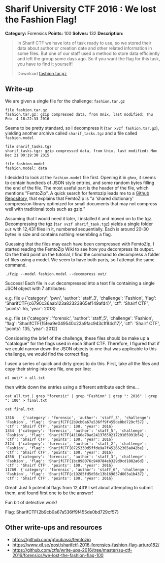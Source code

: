 # Sharif University CTF 2016 : We lost the Fashion Flag!

**Category:** Forensics
**Points:** 100
**Solves:** 132
**Description:**

> In Sharif CTF we have lots of task ready to use, so we stored their data about author or creation date and other related information in some files. But one of our staff used a method to store data efficiently and left the group some days ago. So if you want the flag for this task, you have to find it yourself!
> 
> Download [fashion.tar.gz](./fashion.tar.gz)


## Write-up

We are given a single file for the challenge: `fashion.tar.gz`

```
file fashion.tar.gz
fashion.tar.gz: gzip compressed data, from Unix, last modified: Thu Feb  4 18:22:33 2016
```

Seems to be pretty standard, so I decompress it (`tar xvzf fashion.tar.gz`), yielding another archive called `sharif_tasks.tgz` and a file called `fashion.model`

```
file sharif_tasks.tgz
sharif_tasks.tgz: gzip compressed data, from Unix, last modified: Mon Dec 21 09:19:30 2015
```

```
file fashion.model
fashion.model: data
```

I decided to look at the `fashion.model` file first. Opening it in `ghex`, it seems to contain hundreds of JSON style entries, and some random bytes filling the end of the file. The most useful part is the header of the file, which mentions "FemtoZip". A quick search for femtozip leads me to a [Github Repository](https://github.com/gtoubassi/femtozip "FemtoZip Github Repository"), that explains that FemtoZip is "a 'shared dictionary' compression library optimized for small documents that may not compress well with traditional tools such as gzip."

Assuming that I would need it later, I installed it and moved on to the tgz.
Decompressing the tgz (`tar xvzf sharif_task.tgz`) yields a single folder `out` with 12,431 files in it, numbered sequentially. Each is around 20-30 bytes in size and contains nothing resembling a flag.

Guessing that the files may each have been compressed with FemtoZip, I started reading the FemtoZip Wiki to see how you decompress its output.
On the third point on the tutorial, I find the command to decompress a folder of files using a model. We seem to have both parts, so I attempt the same command.

```
./fzip --model fashion.model --decompress out/
```

Success! Each file in `out` decompressed into a text file containing a single JSON object with 7 attributes:

e.g. file `0`
{'category': 'pwn', 'author': 'staff_3', 'challenge': 'Fashion', 'flag': 'SharifCTF{c6790c36aab123a82323865ef149afd4}', 'ctf': 'Shairf CTF', 'points': 55, 'year': 2013}

e.g. file `18`
{'category': 'forensic', 'author': 'staff_5', 'challenge': 'Fashion', 'flag': 'SharifCTF{15fea9e049540c22a9fac943c1f84d17}', 'ctf': 'Shairf CTF', 'points': 135, 'year': 2012}

Considering the brief of the challenge, these files should be make up a "catalogue" for the flags used in each Sharif CTF. Therefore, I figured that if we could narrow down the JSON objects to one that was applicable to this challenge, we would find the correct flag.

I used a series of quick and dirty greps to do this. First, take all the files and copy their string into one file, one per line:

```
nl out/* > all.txt
```

then wittle down the entries using a different attribute each time...

```
cat all.txt | grep "forensic" | grep "Fashion" | grep ": 2016" | grep ": 100" > final.txt

cat final.txt

1316    {'category': 'forensic', 'author': 'staff_3', 'challenge': 'Fashion', 'flag': 'SharifCTF{2b9cb0a67a536ff9f455de0bd729cf57}', 'ctf': 'Shairf CTF', 'points': 100, 'year': 2016}
1364  {'category': 'forensic', 'author': 'staff_5', 'challenge': 'Fashion', 'flag': 'SharifCTF{41160e78ad2413765021729165991b54}', 'ctf': 'Shairf CTF', 'points': 100, 'year': 2016}
2124  {'category': 'forensic', 'author': 'staff_2', 'challenge': 'Fashion', 'flag': 'SharifCTF{8725330d5ffde9a7f452662365a042be}', 'ctf': 'Shairf CTF', 'points': 100, 'year': 2016}
4356  {'category': 'forensic', 'author': 'staff_3', 'challenge': 'Fashion', 'flag': 'SharifCTF{1bc898076c940784eb329d9cd1082a6d}', 'ctf': 'Shairf CTF', 'points': 100, 'year': 2016}
11769  {'category': 'forensic', 'author': 'staff_6', 'challenge': 'Fashion', 'flag': 'SharifCTF{c19285fd5d56c13b169857d863a1b437}', 'ctf': 'Shairf CTF', 'points': 100, 'year': 2016}
```

Great! Just 5 potential flags from 12,431! I set about attempting to submit them, and found first one to be the answer!

Fun bit of detective work!

Flag: SharifCTF{2b9cb0a67a536ff9f455de0bd729cf57}

## Other write-ups and resources

* <https://github.com/gtoubassi/femtozip>
* <https://www.xil.se/post/sharifctf-2016-forensics-fashion-flag-arturo182/>
* <https://github.com/ctfs/write-ups-2016/tree/master/su-ctf-2016/forensics/we-lost-the-fashion-flag-100>
